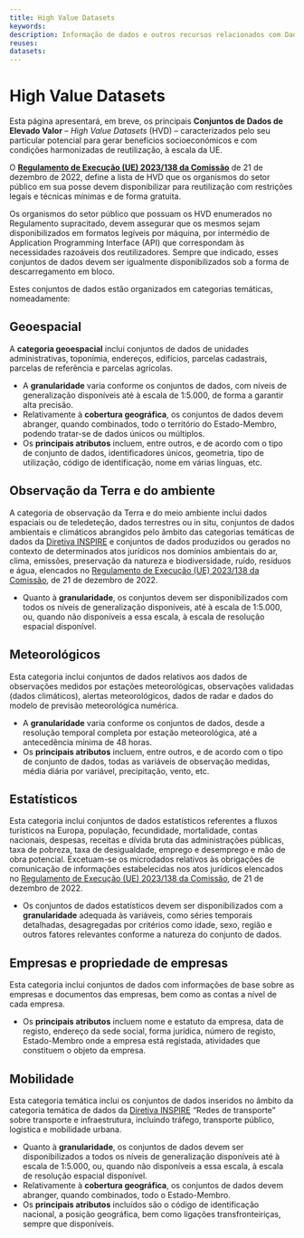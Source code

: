 ```yaml
---
title: High Value Datasets
keywords:
description: Informação de dados e outros recursos relacionados com Dados de Elevado Valor (High Value Datasets).
reuses:
datasets:
---
```

# High Value Datasets

Esta página apresentará, em breve, os principais **Conjuntos de Dados de Elevado Valor** – *High Value Datasets* (HVD) – caracterizados pelo seu particular potencial para gerar benefícios socioeconómicos e com condições harmonizadas de reutilização, à escala da UE.

O [**Regulamento de Execução (UE) 2023/138 da Comissão**](https://eur-lex.europa.eu/legal-content/PT/TXT/PDF/?uri=CELEX:32023R0138&from=EN)
 de 21 de dezembro de 2022, define a lista de HVD que os organismos do setor público em sua posse devem disponibilizar para reutilização com restrições legais e técnicas mínimas e de forma gratuita.

Os organismos do setor público que possuam os HVD enumerados no Regulamento supracitado, devem assegurar que os mesmos sejam disponibilizados em formatos legíveis por máquina, por intermédio de Application Programming Interface (API) que correspondam às necessidades razoáveis dos reutilizadores. Sempre que indicado, esses conjuntos de dados devem ser igualmente disponibilizados sob a forma de descarregamento em bloco.

Estes conjuntos de dados estão organizados em categorias temáticas, nomeadamente:

## Geoespacial
A **categoria geoespacial** inclui conjuntos de dados de unidades administrativas, toponímia, endereços, edifícios, parcelas cadastrais, parcelas de referência e parcelas agrícolas.

- A **granularidade** varia conforme os conjuntos de dados, com níveis de generalização disponíveis até à escala de 1:5.000, de forma a garantir alta precisão.
- Relativamente à **cobertura geográfica**, os conjuntos de dados devem abranger, quando combinados, todo o território do Estado-Membro, podendo tratar-se de dados únicos ou múltiplos.
- Os **principais atributos** incluem, entre outros, e de acordo com o tipo de conjunto de dados, identificadores únicos, geometria, tipo de utilização, código de identificação, nome em várias línguas, etc.

## Observação da Terra e do ambiente
A categoria de observação da Terra e do meio ambiente inclui dados espaciais ou de teledeteção, dados terrestres ou in situ, conjuntos de dados ambientais e climáticos abrangidos pelo âmbito das categorias temáticas de dados da [Diretiva INSPIRE](https://eur-lex.europa.eu/legal-content/PT/TXT/PDF/?uri=CELEX:32007L0002) e conjuntos de dados produzidos ou gerados no contexto de determinados atos jurídicos nos domínios ambientais do ar, clima, emissões, preservação da natureza e biodiversidade, ruído, resíduos e água, elencados no [Regulamento de Execução (UE) 2023/138 da Comissão](https://eur-lex.europa.eu/legal-content/PT/TXT/PDF/?uri=CELEX:32023R0138&from=EN), de 21 de dezembro de 2022.

- Quanto à **granularidade**, os conjuntos devem ser disponibilizados com todos os níveis de generalização disponíveis, até à escala de 1:5.000, ou, quando não disponíveis a essa escala, à escala de resolução espacial disponível.

## Meteorológicos
Esta categoria inclui conjuntos de dados relativos aos dados de observações medidos por estações meteorológicas, observações validadas (dados climáticos), alertas meteorológicos, dados de radar e dados do modelo de previsão meteorológica numérica.

- A **granularidade** varia conforme os conjuntos de dados, desde a resolução temporal completa por estação meteorológica, até a antecedência mínima de 48 horas.
- Os **principais atributos** incluem, entre outros, e de acordo com o tipo de conjunto de dados, todas as variáveis de observação medidas, média diária por variável, precipitação, vento, etc.

## Estatísticos
Esta categoria inclui conjuntos de dados estatísticos referentes a fluxos turísticos na Europa, população, fecundidade, mortalidade, contas nacionais, despesas, receitas e dívida bruta das administrações públicas, taxa de pobreza, taxa de desigualdade, emprego e desemprego e mão de obra potencial. Excetuam-se os microdados relativos às obrigações de comunicação de informações estabelecidas nos atos jurídicos elencados no [Regulamento de Execução (UE) 2023/138 da Comissão](https://eur-lex.europa.eu/legal-content/PT/TXT/PDF/?uri=CELEX:32023R0138&from=EN), de 21 de dezembro de 2022.

- Os conjuntos de dados estatísticos devem ser disponibilizados com a **granularidade** adequada às variáveis, como séries temporais detalhadas, desagregadas por critérios como idade, sexo, região e outros fatores relevantes conforme a natureza do conjunto de dados.

## Empresas e propriedade de empresas
Esta categoria inclui conjuntos de dados com informações de base sobre as empresas e documentos das empresas, bem como as contas a nível de cada empresa.

- Os **principais atributos** incluem nome e estatuto da empresa, data de registo, endereço da sede social, forma jurídica, número de registo, Estado-Membro onde a empresa está registada, atividades que constituem o objeto da empresa.

## Mobilidade
Esta categoria temática inclui os conjuntos de dados inseridos no âmbito da categoria temática de dados da [Diretiva INSPIRE](https://eur-lex.europa.eu/legal-content/PT/TXT/PDF/?uri=CELEX:32007L0002) “Redes de transporte” sobre transporte e infraestrutura, incluindo tráfego, transporte público, logística e mobilidade urbana.

- Quanto à **granularidade**, os conjuntos de dados devem ser disponibilizados a todos os níveis de generalização disponíveis até à escala de 1:5.000, ou, quando não disponíveis a essa escala, à escala de resolução espacial disponível.
- Relativamente à **cobertura geográfica**, os conjuntos de dados devem abranger, quando combinados, todo o Estado-Membro.
- Os **principais atributos** incluídos são o código de identificação nacional, a posição geográfica, bem como ligações transfronteiriças, sempre que disponíveis.